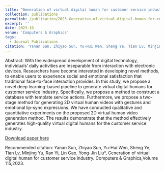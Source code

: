 ```yaml
---
title: "Generation of virtual digital human for customer service industry."
collection: publications
permalink: /publication/2023-Generation-of-virtual-digital-human-for-customer-service-industry
excerpt: ''
date: 2023-10
venue: 'Computers & Graphics'
tags:
  - Journal Publications
citation: 'Yanan Sun, Zhiyao Sun, Yu-Hui Wen, Sheng Ye, Tian Lv, Minjing Yu, Ran Yi, Lin Gao, Yong-Jin Liu*, Generation of virtual digital human for customer service industry. Computers & Graphics,Volume 115,2023.'
---
```


Abstract: With the widespread development of digital technology, individuals’ daily activities are inseparable from interaction with electronic devices. Researchers have become interested in developing novel methods, to enable users to experience social and emotional satisfaction that traditional face-to-face interaction provides. In this study, we propose a novel deep learning-based pipeline to generate virtual digital humans for customer service industry. Specifically, we propose a method to construct a database with template service actions. Furthermore, we propose a two-stage method for generating 2D virtual human videos with gestures and emotional lip-sync expressions. We have conducted qualitative and quantitative experiments on the proposed 2D virtual human video generation method. The results demonstrate that the method effectively generates high-quality virtual digital humans for the customer service industry.



 


[Download paper here](http://yongjinliu.github.io/files/2023-Generation-of-virtual-digital-human-for-customer-service-industry.pdf)

Recommended citation: Yanan Sun, Zhiyao Sun, Yu-Hui Wen, Sheng Ye, Tian Lv, Minjing Yu, Ran Yi, Lin Gao, Yong-Jin Liu*, Generation of virtual digital human for customer service industry. Computers & Graphics,Volume 115,2023.

